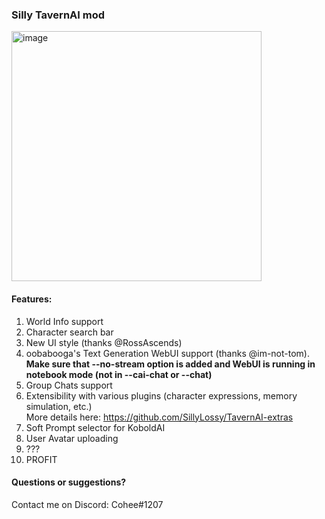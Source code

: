 ### Silly TavernAI mod

<img width="400" alt="image" src="https://user-images.githubusercontent.com/18619528/224549531-ab30db22-fe33-49c5-81a8-945c543a1e05.png">


#### Features:
1. World Info support
1. Character search bar
1. New UI style (thanks @RossAscends)
1. oobabooga's Text Generation WebUI support (thanks @im-not-tom).<br>**Make sure that --no-stream option is added and WebUI is running in notebook mode (not in --cai-chat or --chat)**
1. Group Chats support
1. Extensibility with various plugins (character expressions, memory simulation, etc.)<br>More details here: https://github.com/SillyLossy/TavernAI-extras
1. Soft Prompt selector for KoboldAI
1. User Avatar uploading
1. ???
1. PROFIT

#### Questions or suggestions?
Contact me on Discord: Cohee#1207

